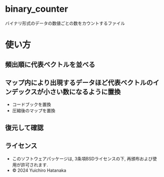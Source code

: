 # binary_counter
バイナリ形式のデータの数値ごとの数をカウントするファイル

# 使い方
## 頻出順に代表ベクトルを並べる

## マップ内により出現するデータほど代表ベクトルのインデックスが小さい数になるように置換
- コードブックを置換
- 圧縮後のマップを置換

## 復元して確認

## ライセンス
- このソフトウェアパッケージは, 3条項BSDライセンスの下, 再頒布および使用が許可されます.
- © 2024 Yuichiro Hatanaka
